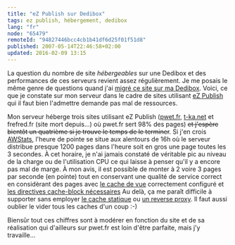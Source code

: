 ```yaml
---
title: "eZ Publish sur Dedibox"
tags: ez publish, hébergement, dedibox
lang: "fr"
node: "65479"
remoteId: "94827446bcc4cb1b41df6d25f01f51d8"
published: 2007-05-14T22:46:58+02:00
updated: 2016-02-09 13:15
---
```

 
La question du nombre de site *hébergeables* sur une Dedibox et des performances
de ces serveurs revient assez régulièrement. Je me posais le même genre de
questions quand j'ai [migré ce site sur ma
Dedibox](/post/migration-sur-dedipwet). Voici, ce que je constate sur mon
serveur dans le cadre de sites utilisant [eZ Publish](/tag/ez-publish) qui il
faut bien l'admettre demande pas mal de ressources.

 
Mon serveur héberge trois sites utilisant eZ Publish ([pwet.fr](http://pwet.fr),
[t-ka.net](http://t-ka.net) et frefred.fr (site mort depuis…) où pwet.fr sert
98% des pages) ~~et j'espère bientôt un quatrième
si je trouve le temps de le terminer~~. Si j'en crois
[AWStats](/post/statistiques-web-avec-awstats-sous-ubuntu-en-mode-cgi), l'heure
de pointe se situe aux alentours de 16h où le serveur distribue presque 1200
pages dans l'heure soit en gros une page toutes les 3 secondes. À cet horaire,
je n'ai jamais constaté de véritable pic au niveau de la charge ou de
l'utilisation CPU ce qui laisse à penser qu'il y a encore pas mal de marge. À
mon avis, il est possible de monter à 2 voire 3 pages par seconde (en pointe)
tout en conservant une qualité de service correct en considèrant des pages avec
[le cache de
vue](http://share.ez.no/learn/ez-publish/ez-publish-performance-optimization-part-3-of-3-practical-cache-and-template-solutions/%28page%29/2)
correctement configuré et [les directives cache-block
nécessaires](http://share.ez.no/learn/ez-publish/ez-publish-performance-optimization-part-3-of-3-practical-cache-and-template-solutions/%28page%29/9)
Au delà, ça me paraît difficile à supporter sans employer [le cache
statique](http://share.ez.no/learn/ez-publish/ez-publish-performance-optimization-part-3-of-3-practical-cache-and-template-solutions/%28page%29/3)
ou [un reverse
proxy](http://ez.no/community/articles/using_the_squid_reverse_proxy_to_improve_ez_publish_performance).
Il faut aussi oublier le vider tous les caches d'un coup :-)

 
Biensûr tout ces chiffres sont à modérer en fonction du site et de sa
réalisation qui d'ailleurs sur pwet.fr est loin d'être parfaite, mais j'y
travaille…

